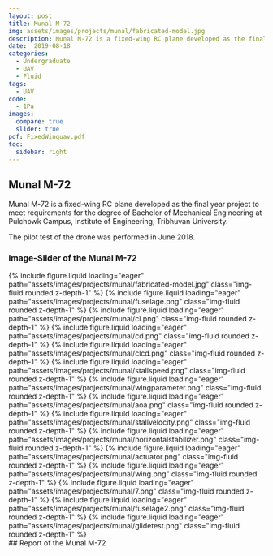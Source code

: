 ```yaml
---
layout: post
title: Munal M-72
img: assets/images/projects/munal/fabricated-model.jpg
description: Munal M-72 is a fixed-wing RC plane developed as the final year project to meet requirements for the degree of Bachelor of Mechanical Engineering at Pulchowk Campus, Institute of Engineering, Tribhuvan University. The pilot test of the drone was performed in June 2018.
date:  2019-08-18
categories:
  - Undergraduate
  - UAV
  - Fluid 
tags:
  - UAV
code:
  - 1Pa
images:
  compare: true
  slider: true
pdf: FixedWinguav.pdf
toc:
  sidebar: right
---
```

## Munal M-72

Munal M-72 is a fixed-wing RC plane developed as the final year project to meet requirements for the degree of Bachelor of Mechanical Engineering at Pulchowk Campus, Institute of Engineering, Tribhuvan University.

The pilot test of the drone was performed in June 2018.

### Image-Slider of the Munal M-72
    
<swiper-container keyboard="true" navigation="true" pagination="true" pagination-clickable="true" pagination-dynamic-bullets="true" rewind="true">
  <swiper-slide>{% include figure.liquid loading="eager" path="assets/images/projects/munal/fabricated-model.jpg" class="img-fluid rounded z-depth-1" %}</swiper-slide>
  <swiper-slide>{% include figure.liquid loading="eager" path="assets/images/projects/munal/fuselage.png" class="img-fluid rounded z-depth-1" %}</swiper-slide>
  <swiper-slide>{% include figure.liquid loading="eager" path="assets/images/projects/munal/cl.png" class="img-fluid rounded z-depth-1" %}</swiper-slide>
  <swiper-slide>{% include figure.liquid loading="eager" path="assets/images/projects/munal/cd.png" class="img-fluid rounded z-depth-1" %}</swiper-slide>
  <swiper-slide>{% include figure.liquid loading="eager" path="assets/images/projects/munal/clcd.png" class="img-fluid rounded z-depth-1" %}</swiper-slide>
  <swiper-slide>{% include figure.liquid loading="eager" path="assets/images/projects/munal/stallspeed.png" class="img-fluid rounded z-depth-1" %}</swiper-slide>
  <swiper-slide>{% include figure.liquid loading="eager" path="assets/images/projects/munal/wingparameter.png" class="img-fluid rounded z-depth-1" %}</swiper-slide>
  <swiper-slide>{% include figure.liquid loading="eager" path="assets/images/projects/munal/aoa.png" class="img-fluid rounded z-depth-1" %}</swiper-slide>
  <swiper-slide>{% include figure.liquid loading="eager" path="assets/images/projects/munal/stallvelocity.png" class="img-fluid rounded z-depth-1" %}</swiper-slide>
  <swiper-slide>{% include figure.liquid loading="eager" path="assets/images/projects/munal/horizontalstabilizer.png" class="img-fluid rounded z-depth-1" %}</swiper-slide>
  <swiper-slide>{% include figure.liquid loading="eager" path="assets/images/projects/munal/actuator.png" class="img-fluid rounded z-depth-1" %}</swiper-slide>
  <swiper-slide>{% include figure.liquid loading="eager" path="assets/images/projects/munal/wing.png" class="img-fluid rounded z-depth-1" %}</swiper-slide>
  <swiper-slide>{% include figure.liquid loading="eager" path="assets/images/projects/munal/7.png" class="img-fluid rounded z-depth-1" %}</swiper-slide>
  <swiper-slide>{% include figure.liquid loading="eager" path="assets/images/projects/munal/fuselage2.png" class="img-fluid rounded z-depth-1" %}</swiper-slide>
  <swiper-slide>{% include figure.liquid loading="eager" path="assets/images/projects/munal/glidetest.png" class="img-fluid rounded z-depth-1" %}</swiper-slide>
</swiper-container>

<br>
## Report of the Munal M-72

<div class="resume-pdf">
    <object data="{{ page.pdf | prepend: 'assets/pdf/' | relative_url}}" width="100%" height="825" type="application/pdf"></object>
</div>


    
  
    
